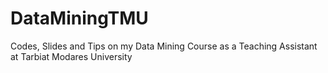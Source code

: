 # DataMiningTMU
Codes, Slides and Tips on my Data Mining Course as a Teaching Assistant at Tarbiat Modares University 
